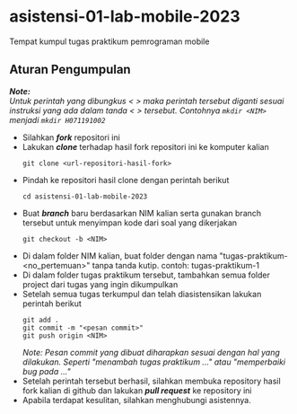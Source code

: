 # asistensi-01-lab-mobile-2023
Tempat kumpul tugas praktikum pemrograman mobile

## Aturan Pengumpulan
_**Note:**_  
_Untuk perintah yang dibungkus < > maka perintah tersebut diganti sesuai instruksi yang ada dalam tanda < > tersebut. Contohnya `mkdir <NIM>` menjadi `mkdir H071191002`_
- Silahkan _**fork**_ repositori ini
- Lakukan _**clone**_ terhadap hasil fork repositori ini ke komputer kalian
  ```
  git clone <url-repositori-hasil-fork>
  ```
- Pindah ke repositori hasil clone dengan perintah berikut
  ```
  cd asistensi-01-lab-mobile-2023
  ```
- Buat _**branch**_ baru berdasarkan NIM kalian serta gunakan branch tersebut untuk menyimpan kode dari soal yang dikerjakan
  ```
  git checkout -b <NIM>
  ```
- Di dalam folder NIM kalian, buat folder dengan nama "tugas-praktikum-<no_pertemuan>" tanpa tanda kutip. contoh: tugas-praktikum-1
- Di dalam folder tugas praktikum tersebut, tambahkan semua folder project dari tugas yang ingin dikumpulkan
- Setelah semua tugas terkumpul dan telah diasistensikan lakukan perintah berikut
  ```
  git add .
  git commit -m "<pesan commit>"
  git push origin <NIM>
  ```
  _Note:_
  _Pesan commit yang dibuat diharapkan sesuai dengan hal yang dilakukan. Seperti "menambah tugas praktikum ..." atau "memperbaiki bug pada ..."_
- Setelah perintah tersebut berhasil, silahkan membuka repository hasil fork kalian di github dan lakukan _**pull request**_ ke repository ini
- Apabila terdapat kesulitan, silahkan menghubungi asistennya.
